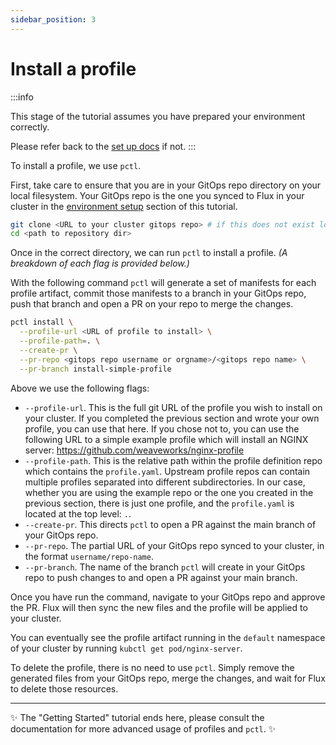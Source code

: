 ```yaml
---
sidebar_position: 3
---
```


# Install a profile

:::info

This stage of the tutorial assumes you have prepared your environment correctly.

Please refer back to the [set up docs](/docs/tutorial-basics/setup) if not.
:::

To install a profile, we use `pctl`.

First, take care to ensure that you are in your GitOps repo directory on your local
filesystem. Your GitOps repo is the one you synced to Flux in your cluster in the
[environment setup](/docs/tutorial-basics/setup#a-github-repo-synced-to-flux) section of this tutorial.

```bash
git clone <URL to your cluster gitops repo> # if this does not exist locally yet
cd <path to repository dir>
```

Once in the correct directory, we can run `pctl` to install a profile.
_(A breakdown of each flag is provided below.)_

With the following command `pctl` will generate a set of manifests for each profile artifact,
commit those manifests to a branch in your GitOps repo, push that branch and open a
PR on your repo to merge the changes.

```bash
pctl install \
  --profile-url <URL of profile to install> \
  --profile-path=. \
  --create-pr \
  --pr-repo <gitops repo username or orgname>/<gitops repo name> \
  --pr-branch install-simple-profile
```

Above we use the following flags:
- `--profile-url`. This is the full git URL of the profile you wish to install on your cluster.
  If you completed the previous section and wrote your own profile, you can use that here.
  If you chose not to, you can use the following URL to a simple example profile which
  will install an NGINX server: https://github.com/weaveworks/nginx-profile
- `--profile-path`. This is the relative path within the profile definition repo which contains the
  `profile.yaml`. Upstream profile repos can contain multiple profiles separated into
  different subdirectories. In our case, whether you are using the example repo or the
  one you created in the previous section, there is just one profile, and the `profile.yaml`
  is located at the top level: `.`.
- `--create-pr`. This directs `pctl` to open a PR against the main branch of your GitOps repo.
- `--pr-repo`. The partial URL of your GitOps repo synced to your cluster, in the format
  `username/repo-name`.
- `--pr-branch`. The name of the branch `pctl` will create in your GitOps repo to push
  changes to and open a PR against your main branch.

Once you have run the command, navigate to your GitOps repo and approve the PR.
Flux will then sync the new files and the profile will be applied to your cluster.

You can eventually see the profile artifact running in the `default` namespace of your cluster
by running `kubctl get pod/nginx-server`.

To delete the profile, there is no need to use `pctl`. Simply remove the generated files from
your GitOps repo, merge the changes, and wait for Flux to delete those resources.

----------------------------------

:sparkles: The "Getting Started" tutorial ends here, please consult the documentation for more
advanced usage of profiles and `pctl`. :sparkles:

